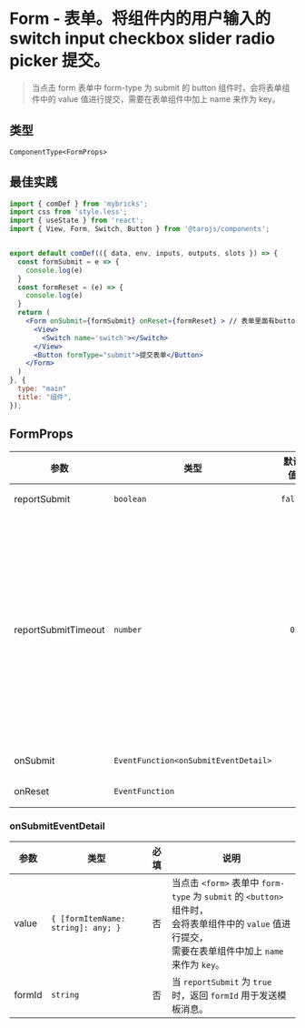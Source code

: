 # Form - 表单。将组件内的用户输入的 switch input checkbox slider radio picker 提交。
> 当点击 form 表单中 form-type 为 submit 的 button 组件时，会将表单组件中的 value 值进行提交，需要在表单组件中加上 name 来作为 key。

## 类型
```tsx
ComponentType<FormProps>
```

## 最佳实践
```jsx file="runtime.jsx"
import { comDef } from 'mybricks';
import css from 'style.less';
import { useState } from 'react';
import { View, Form, Switch, Button } from '@tarojs/components';


export default comDef(({ data, env, inputs, outputs, slots }) => {
  const formSubmit = e => {
    console.log(e)
  }
  const formReset = (e) => {
    console.log(e)
  }
  return (
    <Form onSubmit={formSubmit} onReset={formReset} > // 表单里面有button formType="submit",则表单的onSubmit必须要有对应的事件，才能触发提交
      <View>
        <Switch name='switch'></Switch>
      </View>
      <Button formType="submit">提交表单</Button>
    </Form>
  )
}, {
  type: "main"
  title: "组件",
});
```

## FormProps

| 参数 | 类型 | 默认值 | 必填 | 说明 |
| --- | --- | :---: | :---: | --- |
| reportSubmit | `boolean` | `false` | 否 | 是否返回 `formId` 用于发送模板消息。 |
| reportSubmitTimeout | `number` | `0` | 否 | 等待一段时间（毫秒数）以确认 `formId` 是否生效。<br />如果未指定这个参数，`formId` 有很小的概率是无效的（如遇到网络失败的情况）。<br />指定这个参数将可以检测 `formId` 是否有效，<br />以这个参数的时间作为这项检测的超时时间。<br />如果失败，将返回 `requestFormId:fail` 开头的 `formId`。 |
| onSubmit | `EventFunction<onSubmitEventDetail>` |  | 否 | 携带 form 中的数据触发 submit 事件 |
| onReset | `EventFunction` |  | 否 | 表单重置时会触发 reset 事件 |

### onSubmitEventDetail

| 参数 | 类型 | 必填 | 说明 |
| --- | --- | :---: | --- |
| value | `{ [formItemName: string]: any; }` | 否 | 当点击 `<form>` 表单中 `form-type` 为 `submit` 的 `<button>` 组件时，<br />会将表单组件中的 `value` 值进行提交，<br />需要在表单组件中加上 `name` 来作为 `key`。 |
| formId | `string` | 否 | 当 `reportSubmit` 为 `true` 时，返回 `formId` 用于发送模板消息。 |
